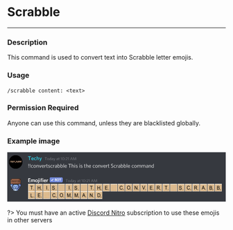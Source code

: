 # Scrabble
---
### Description
This command is used to convert text into Scrabble letter emojis.
### Usage
```
/scrabble content: <text>
```
### Permission Required
Anyone can use this command, unless they are blacklisted globally.

### Example image
![convert example](../images/convertscrabble.PNG)

?> You must have an active [Discord Nitro](https://discord.com/nitro) subscription to use these emojis in other servers
